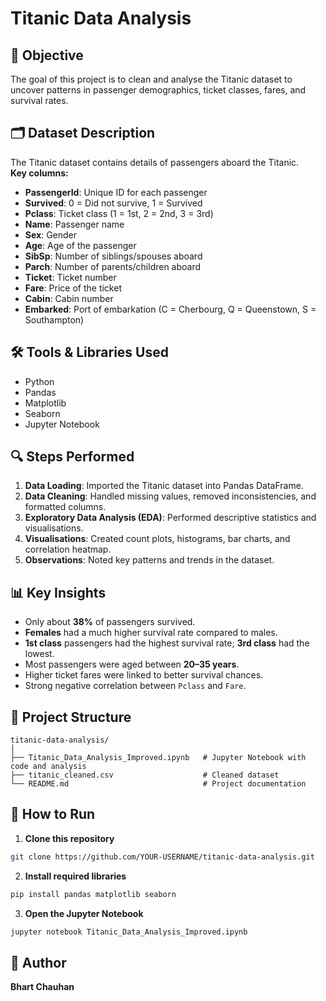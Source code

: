 # Titanic Data Analysis

## 📌 Objective
The goal of this project is to clean and analyse the Titanic dataset to uncover patterns in passenger demographics, ticket classes, fares, and survival rates.

## 🗂 Dataset Description
The Titanic dataset contains details of passengers aboard the Titanic.  
**Key columns:**
- **PassengerId**: Unique ID for each passenger
- **Survived**: 0 = Did not survive, 1 = Survived
- **Pclass**: Ticket class (1 = 1st, 2 = 2nd, 3 = 3rd)
- **Name**: Passenger name
- **Sex**: Gender
- **Age**: Age of the passenger
- **SibSp**: Number of siblings/spouses aboard
- **Parch**: Number of parents/children aboard
- **Ticket**: Ticket number
- **Fare**: Price of the ticket
- **Cabin**: Cabin number
- **Embarked**: Port of embarkation (C = Cherbourg, Q = Queenstown, S = Southampton)

## 🛠 Tools & Libraries Used
- Python
- Pandas
- Matplotlib
- Seaborn
- Jupyter Notebook

## 🔍 Steps Performed
1. **Data Loading**: Imported the Titanic dataset into Pandas DataFrame.
2. **Data Cleaning**: Handled missing values, removed inconsistencies, and formatted columns.
3. **Exploratory Data Analysis (EDA)**: Performed descriptive statistics and visualisations.
4. **Visualisations**: Created count plots, histograms, bar charts, and correlation heatmap.
5. **Observations**: Noted key patterns and trends in the dataset.

## 📊 Key Insights
- Only about **38%** of passengers survived.
- **Females** had a much higher survival rate compared to males.
- **1st class** passengers had the highest survival rate; **3rd class** had the lowest.
- Most passengers were aged between **20–35 years**.
- Higher ticket fares were linked to better survival chances.
- Strong negative correlation between `Pclass` and `Fare`.

## 📂 Project Structure
```
titanic-data-analysis/
│
├── Titanic_Data_Analysis_Improved.ipynb   # Jupyter Notebook with code and analysis
├── titanic_cleaned.csv                    # Cleaned dataset
└── README.md                              # Project documentation
```

## 🚀 How to Run
1. **Clone this repository**  
```bash
git clone https://github.com/YOUR-USERNAME/titanic-data-analysis.git
```
2. **Install required libraries**  
```bash
pip install pandas matplotlib seaborn
```
3. **Open the Jupyter Notebook**  
```bash
jupyter notebook Titanic_Data_Analysis_Improved.ipynb
```

## 📌 Author
**Bhart Chauhan**
